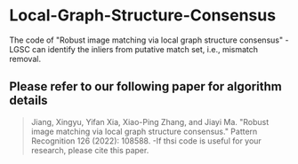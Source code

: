 # Local-Graph-Structure-Consensus
The code of "Robust image matching via local graph structure consensus"
-LGSC can identify the inliers from putative match set, i.e., mismatch removal.
## Please refer to our following paper for algorithm details
>Jiang, Xingyu, Yifan Xia, Xiao-Ping Zhang, and Jiayi Ma. "Robust image matching via local graph structure consensus." Pattern Recognition 126 (2022): 108588.
-If thsi code is useful for your research, please cite this paper.
